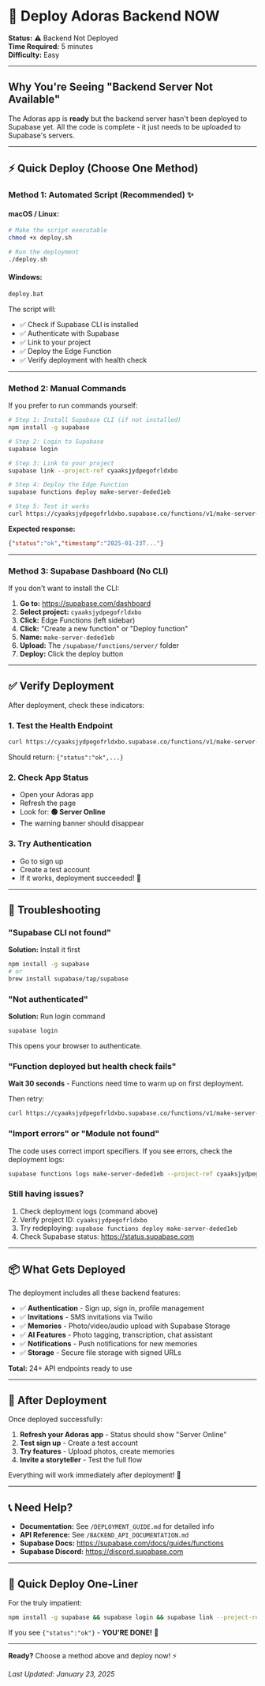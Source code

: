 # 🚀 Deploy Adoras Backend NOW

**Status:** ⚠️ Backend Not Deployed  
**Time Required:** 5 minutes  
**Difficulty:** Easy

---

## Why You're Seeing "Backend Server Not Available"

The Adoras app is **ready** but the backend server hasn't been deployed to Supabase yet. All the code is complete - it just needs to be uploaded to Supabase's servers.

---

## ⚡ Quick Deploy (Choose One Method)

### Method 1: Automated Script (Recommended) ✨

#### macOS / Linux:
```bash
# Make the script executable
chmod +x deploy.sh

# Run the deployment
./deploy.sh
```

#### Windows:
```cmd
deploy.bat
```

The script will:
- ✅ Check if Supabase CLI is installed
- ✅ Authenticate with Supabase
- ✅ Link to your project
- ✅ Deploy the Edge Function
- ✅ Verify deployment with health check

---

### Method 2: Manual Commands

If you prefer to run commands yourself:

```bash
# Step 1: Install Supabase CLI (if not installed)
npm install -g supabase

# Step 2: Login to Supabase
supabase login

# Step 3: Link to your project
supabase link --project-ref cyaaksjydpegofrldxbo

# Step 4: Deploy the Edge Function
supabase functions deploy make-server-deded1eb

# Step 5: Test it works
curl https://cyaaksjydpegofrldxbo.supabase.co/functions/v1/make-server-deded1eb/health
```

**Expected response:**
```json
{"status":"ok","timestamp":"2025-01-23T..."}
```

---

### Method 3: Supabase Dashboard (No CLI)

If you don't want to install the CLI:

1. **Go to:** https://supabase.com/dashboard
2. **Select project:** `cyaaksjydpegofrldxbo`
3. **Click:** Edge Functions (left sidebar)
4. **Click:** "Create a new function" or "Deploy function"
5. **Name:** `make-server-deded1eb`
6. **Upload:** The `/supabase/functions/server/` folder
7. **Deploy:** Click the deploy button

---

## ✅ Verify Deployment

After deployment, check these indicators:

### 1. Test the Health Endpoint
```bash
curl https://cyaaksjydpegofrldxbo.supabase.co/functions/v1/make-server-deded1eb/health
```

Should return: `{"status":"ok",...}`

### 2. Check App Status
- Open your Adoras app
- Refresh the page
- Look for: **🟢 Server Online**
- The warning banner should disappear

### 3. Try Authentication
- Go to sign up
- Create a test account
- If it works, deployment succeeded! 🎉

---

## 🐛 Troubleshooting

### "Supabase CLI not found"

**Solution:** Install it first
```bash
npm install -g supabase
# or
brew install supabase/tap/supabase
```

### "Not authenticated"

**Solution:** Run login command
```bash
supabase login
```
This opens your browser to authenticate.

### "Function deployed but health check fails"

**Wait 30 seconds** - Functions need time to warm up on first deployment.

Then retry:
```bash
curl https://cyaaksjydpegofrldxbo.supabase.co/functions/v1/make-server-deded1eb/health
```

### "Import errors" or "Module not found"

The code uses correct import specifiers. If you see errors, check the deployment logs:
```bash
supabase functions logs make-server-deded1eb --project-ref cyaaksjydpegofrldxbo
```

### Still having issues?

1. Check deployment logs (command above)
2. Verify project ID: `cyaaksjydpegofrldxbo`
3. Try redeploying: `supabase functions deploy make-server-deded1eb`
4. Check Supabase status: https://status.supabase.com

---

## 📦 What Gets Deployed

The deployment includes all these backend features:

- ✅ **Authentication** - Sign up, sign in, profile management
- ✅ **Invitations** - SMS invitations via Twilio
- ✅ **Memories** - Photo/video/audio upload with Supabase Storage
- ✅ **AI Features** - Photo tagging, transcription, chat assistant
- ✅ **Notifications** - Push notifications for new memories
- ✅ **Storage** - Secure file storage with signed URLs

**Total:** 24+ API endpoints ready to use

---

## 🎉 After Deployment

Once deployed successfully:

1. **Refresh your Adoras app** - Status should show "Server Online"
2. **Test sign up** - Create a test account
3. **Try features** - Upload photos, create memories
4. **Invite a storyteller** - Test the full flow

Everything will work immediately after deployment! 🚀

---

## 📞 Need Help?

- **Documentation:** See `/DEPLOYMENT_GUIDE.md` for detailed info
- **API Reference:** See `/BACKEND_API_DOCUMENTATION.md`
- **Supabase Docs:** https://supabase.com/docs/guides/functions
- **Supabase Discord:** https://discord.supabase.com

---

## 🚀 Quick Deploy One-Liner

For the truly impatient:

```bash
npm install -g supabase && supabase login && supabase link --project-ref cyaaksjydpegofrldxbo && supabase functions deploy make-server-deded1eb && curl https://cyaaksjydpegofrldxbo.supabase.co/functions/v1/make-server-deded1eb/health
```

If you see `{"status":"ok"}` - **YOU'RE DONE!** 🎉

---

**Ready?** Choose a method above and deploy now! ⚡

*Last Updated: January 23, 2025*
